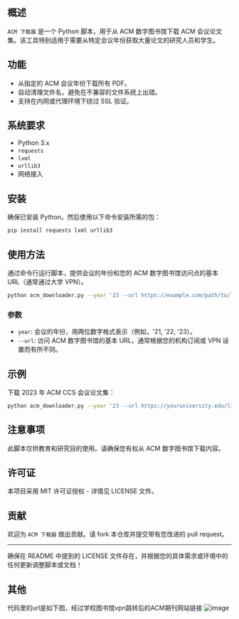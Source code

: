 ## 概述
`ACM 下载器` 是一个 Python 脚本，用于从 ACM 数字图书馆下载 ACM 会议论文集。该工具特别适用于需要从特定会议年份获取大量论文的研究人员和学生。

## 功能
- 从指定的 ACM 会议年份下载所有 PDF。
- 自动清理文件名，避免在不兼容的文件系统上出错。
- 支持在内网或代理环境下绕过 SSL 验证。

## 系统要求
- Python 3.x
- `requests`
- `lxml`
- `urllib3`
- 网络接入

## 安装
确保已安装 Python，然后使用以下命令安装所需的包：

```bash
pip install requests lxml urllib3
```

## 使用方法
通过命令行运行脚本，提供会议的年份和您的 ACM 数字图书馆访问点的基本 URL（通常通过大学 VPN）。

```bash
python acm_downloader.py --year '23 --url https://example.com/path/to/library
```

### 参数
- `year`: 会议的年份，用两位数字格式表示（例如，'21, '22, '23）。
- `--url`: 访问 ACM 数字图书馆的基本 URL，通常根据您的机构订阅或 VPN 设置而有所不同。

## 示例
下载 2023 年 ACM CCS 会议论文集：

```bash
python acm_downloader.py --year '23 --url https://youruniversity.edu/library
```

## 注意事项
此脚本仅供教育和研究目的使用。请确保您有权从 ACM 数字图书馆下载内容。

## 许可证
本项目采用 MIT 许可证授权 - 详情见 LICENSE 文件。

## 贡献
欢迎为 `ACM 下载器` 做出贡献。请 fork 本仓库并提交带有您改进的 pull request。

---

确保在 README 中提到的 LICENSE 文件存在，并根据您的具体需求或环境中的任何更新调整脚本或文档！
## 其他
代码里的url是如下图，经过学校图书馆vpn跳转后的ACM期刊网站链接
![image](https://github.com/jerry609/ccs-spider/assets/83530782/be92e939-a87b-4a92-b240-de65d4494fe0)
